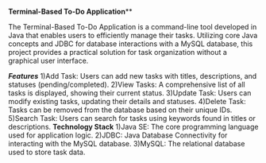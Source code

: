 ******Terminal-Based To-Do Application********

The Terminal-Based To-Do Application is a command-line tool developed in Java that enables users to efficiently manage their tasks. Utilizing core Java concepts and JDBC for database interactions with a MySQL database, this project provides a practical solution for task organization without a graphical user interface.

*****Features*****
1)Add Task: Users can add new tasks with titles, descriptions, and statuses (pending/completed).
2)View Tasks: A comprehensive list of all tasks is displayed, showing their current status.
3)Update Task: Users can modify existing tasks, updating their details and statuses.
4)Delete Task: Tasks can be removed from the database based on their unique IDs.
5)Search Task: Users can search for tasks using keywords found in titles or descriptions.
******Technology Stack******
1)Java SE: The core programming language used for application logic.
2)JDBC: Java Database Connectivity for interacting with the MySQL database.
3)MySQL: The relational database used to store task data.
